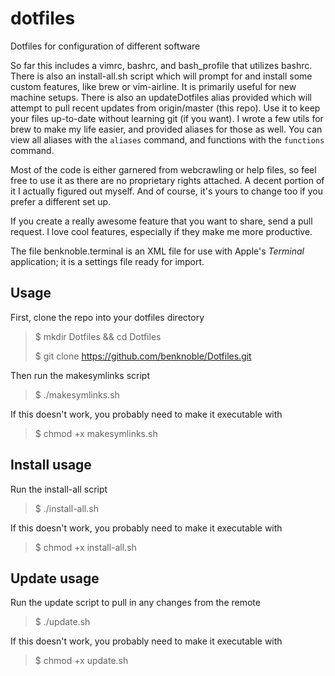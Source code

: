 # dotfiles
Dotfiles for configuration of different software

So far this includes a vimrc, bashrc, and bash_profile that utilizes bashrc.
There is also an install-all.sh script which will prompt for and install some custom features, like brew or vim-airline. It is primarily useful for new machine setups.
There is also an updateDotfiles alias provided which will attempt to pull recent updates from origin/master (this repo). Use it to keep your files up-to-date without learning git (if you want).
I wrote a few utils for brew to make my life easier, and provided aliases for
those as well. You can view all aliases with the `aliases` command, and
functions with the `functions` command.

Most of the code is either garnered from webcrawling or help files, so feel free to use it as there are no proprietary rights attached. A decent portion of it I actually figured out myself.
And of course, it's yours to change too if you prefer a different set up.

If you create a really awesome feature that you want to share, send a pull request. I love cool features, especially if they make me more productive.

The file benknoble.terminal is an XML file for use with Apple's *Terminal*
application; it is a settings file ready for import.

## Usage

First, clone the repo into your dotfiles directory

> $ mkdir Dotfiles && cd Dotfiles
>
> $ git clone https://github.com/benknoble/Dotfiles.git

Then run the makesymlinks script

> $ ./makesymlinks.sh

If this doesn't work, you probably need to make it executable with

> $ chmod +x makesymlinks.sh

## Install usage

Run the install-all script

> $ ./install-all.sh

If this doesn't work, you probably need to make it executable with

> $ chmod +x install-all.sh

## Update usage

Run the update script to pull in any changes from the remote

> $ ./update.sh

If this doesn't work, you probably need to make it executable with

> $ chmod +x update.sh
